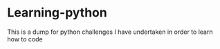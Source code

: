 # Learning-python
This is a dump for python challenges I have undertaken in order to learn how to code
